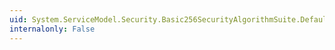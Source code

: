 ```yaml
---
uid: System.ServiceModel.Security.Basic256SecurityAlgorithmSuite.DefaultCanonicalizationAlgorithm
internalonly: False
---
```

